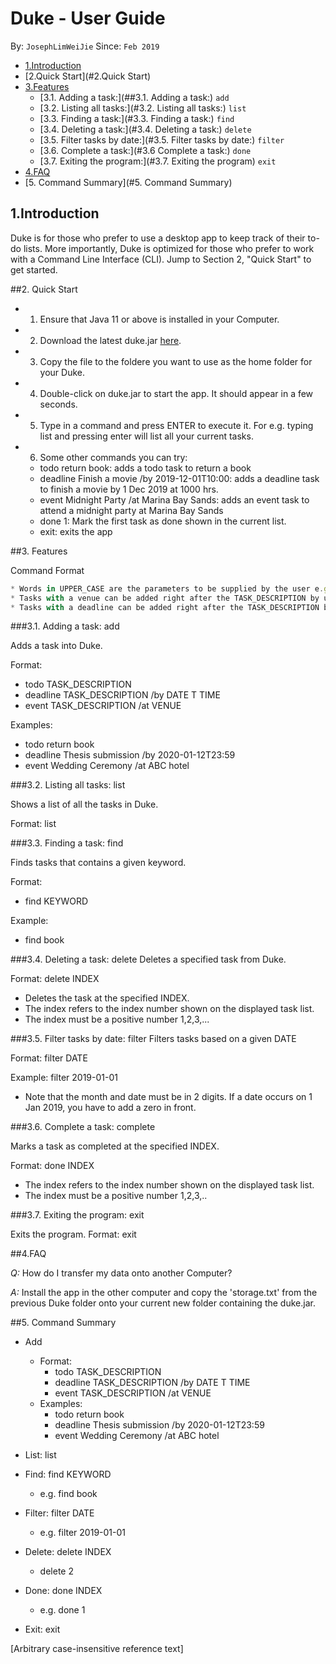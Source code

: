 # Duke - User Guide
By: `JosephLimWeiJie` Since: `Feb 2019`


- [1.Introduction](##1.Introduction)
- [2.Quick Start](#2.Quick Start)
- [3.Features](#3.Features)
    * [3.1. Adding a task:](##3.1. Adding a task:) `add`
    * [3.2. Listing all tasks:](#3.2. Listing all tasks:) `list`
    * [3.3. Finding a task:](#3.3. Finding a task:) `find`
    * [3.4. Deleting a task:](#3.4. Deleting a task:) `delete`
    * [3.5. Filter tasks by date:](#3.5. Filter tasks by date:) `filter`
    * [3.6. Complete a task:](#3.6 Complete a task:) `done`
    * [3.7. Exiting the program:](#3.7. Exiting the program) `exit`
- [4.FAQ](#4.FAQ)
- [5. Command Summary](#5. Command Summary)

## 1.Introduction

Duke is for those who prefer to use a desktop app to keep track of their to-do lists. More importantly, Duke is optimized for those who prefer to work with a Command Line Interface (CLI). 
Jump to Section 2, "Quick Start" to get started.

##2. Quick Start

*   1. Ensure that Java 11 or above is installed in your Computer.
*   2. Download the latest duke.jar [here](https://github.com/JosephLimWeiJie/duke/releases/download/v0.1.0/duke.jar).
*   3. Copy the file to the foldere you want to use as the home folder for your Duke.
*   4. Double-click on duke.jar to start the app. It should appear in a few seconds.
*   5. Type in a command and press ENTER to execute it. For e.g. typing list and                         pressing enter will list all your current tasks.
*   6. Some other commands you can try:
    *  todo return book: adds a todo task to return a book
    *   deadline Finish a movie /by 2019-12-01T10:00: adds a deadline task to finish a movie by 1 Dec 2019 at 1000 hrs.
    *   event Midnight Party /at Marina Bay Sands: adds an event task to attend a midnight party at Marina Bay Sands
    *   done 1: Mark the first task as done shown in the current list.
    *   exit: exits the app

##3. Features

Command Format

``` javascript
* Words in UPPER_CASE are the parameters to be supplied by the user e.g. in todo TASK_DESCRIPTION, TASK_DESCRIPTION is a parameter to specify a task's description
* Tasks with a venue can be added right after the TASK_DESCRIPTION by using /at e.g. in event TASK_DESCRIPTION /at VENUE
* Tasks with a deadline can be added right after the TASK_DESCRIPTION by using /by e.g. deadline complete homework /by YYYY-MM-DDTHH:mm. Note that you have to add 'T' between the date and the time.
```

###3.1. Adding a task: add

Adds a task into Duke.

Format: 
* todo TASK_DESCRIPTION
* deadline TASK_DESCRIPTION /by DATE T TIME
* event TASK_DESCRIPTION /at VENUE

Examples:
* todo return book
* deadline Thesis submission /by 2020-01-12T23:59
* event Wedding Ceremony /at ABC hotel

###3.2. Listing all tasks: list

Shows a list of all the tasks in Duke.

Format: list

###3.3. Finding a task: find

Finds tasks that contains a given keyword.

Format:
* find KEYWORD

Example:
* find book

###3.4. Deleting a task: delete
Deletes a specified task from Duke.

Format: delete INDEX
* Deletes the task at the specified INDEX.
* The index refers to the index number shown on the displayed task list.
* The index must be a positive number 1,2,3,...

###3.5. Filter tasks by date: filter
Filters tasks based on a given DATE

Format: filter DATE

Example:
filter 2019-01-01
* Note that the month and date must be in 2 digits. If a date occurs on 1 Jan 2019,
you have to add a zero in front. 

###3.6. Complete a task: complete

Marks a task as completed at the specified INDEX.

Format: done INDEX
* The index refers to the index number shown on the displayed task list.
* The index must be a positive number 1,2,3,..

###3.7. Exiting the program: exit

Exits the program.
Format: exit

##4.FAQ


*Q:* How do I transfer my data onto another Computer?


*A:* Install the app in the other computer and copy the 'storage.txt' from the previous Duke folder onto your current new folder containing the duke.jar.


##5. Command Summary
* Add 
    * Format: 
        * todo TASK_DESCRIPTION
        * deadline TASK_DESCRIPTION /by DATE T TIME
        * event TASK_DESCRIPTION /at VENUE
    * Examples:
        * todo return book
        * deadline Thesis submission /by 2020-01-12T23:59
        * event Wedding Ceremony /at ABC hotel
* List: list 
* Find: find KEYWORD
    * e.g. find book
* Filter: filter DATE
    * e.g. filter 2019-01-01
* Delete: delete INDEX
    * delete 2
* Done: done INDEX
    * e.g. done 1
   
* Exit: exit


[Arbitrary case-insensitive reference text]
